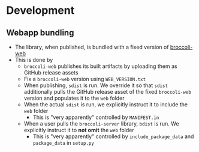 # Development

## Webapp bundling
* The library, when published, is bundled with a fixed version of [broccoli-web](https://github.com/broccoli-platform/broccoli-web)
* This is done by
    * `broccoli-web` publishes its built artifacts by uploading them as GitHub release assets
    * Fix a `broccoli-web` version using `WEB_VERSION.txt`
    * When publishing, `sdist` is run. We override it so that `sdist` additionally pulls the GitHub release asset of the fixed `broccoli-web` version and populates it to the `web` folder
    * When the actual `sdist` is run, we explicitly instruct it to include the `web` folder
        * This is "very apparently" controlled by `MANIFEST.in`
    * When a user pulls the `broccoli-server` library, `bdist` is run. We explicitly instruct it to **not omit** the `web` folder
        * This is "very apparently" controlled by `include_package_data` and `package_data` in `setup.py`

